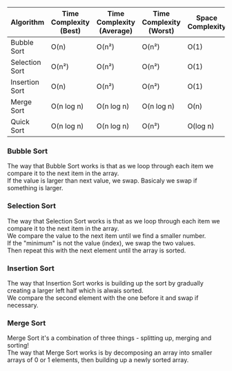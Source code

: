 Algorithm    | Time Complexity (Best) | Time Complexity (Average) | Time Complexity (Worst) | Space Complexity
------------ | ------------- | ------------- | ------------- | -------------
Bubble Sort    | O(n)  | O(n²) | O(n²) | O(1)
Selection Sort | O(n²) | O(n²) | O(n²) | O(1)
Insertion Sort | O(n)  | O(n²) | O(n²) | O(1)
Merge Sort     | O(n log n) | O(n log n) | O(n log n) | O(n)
Quick Sort     | O(n log n) | O(n log n) | O(n²) | O(log n)


### Bubble Sort
The way that Bubble Sort works is that as we loop through each item we compare it to the next item in the array.  
If the value is larger than next value, we swap. Basicaly we swap if something is larger.

### Selection Sort
The way that Selection Sort works is that as we loop through each item we compare it to the next item in the array.  
We compare the value to the next item until we find a smaller number.  
If the "minimum" is not the value (index), we swap the two values.  
Then repeat this with the next element until the array is sorted.  

### Insertion Sort
The way that Insertion Sort works is building up the sort by gradually creating a larger left half which is alwais sorted.  
We compare the second element with the one before it and swap if necessary.

### Merge Sort
Merge Sort it's a combination of three things - splitting up, merging and sorting!  
The way that Merge Sort works is by decomposing an array into smaller arrays of 0 or 1 elements, then building up a newly sorted array.  
